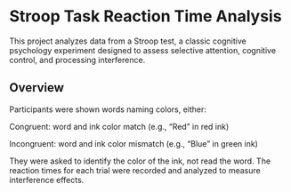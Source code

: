 # Stroop Task Reaction Time Analysis
This project analyzes data from a Stroop test, a classic cognitive psychology experiment designed to assess selective attention, cognitive control, and processing interference.

## Overview
Participants were shown words naming colors, either:

Congruent: word and ink color match (e.g., “Red” in red ink)

Incongruent: word and ink color mismatch (e.g., “Blue” in green ink)

They were asked to identify the color of the ink, not read the word. The reaction times for each trial were recorded and analyzed to measure interference effects.
